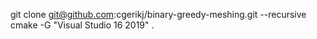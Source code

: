 git clone git@github.com:cgerikj/binary-greedy-meshing.git --recursive
cmake -G "Visual Studio 16 2019" .
